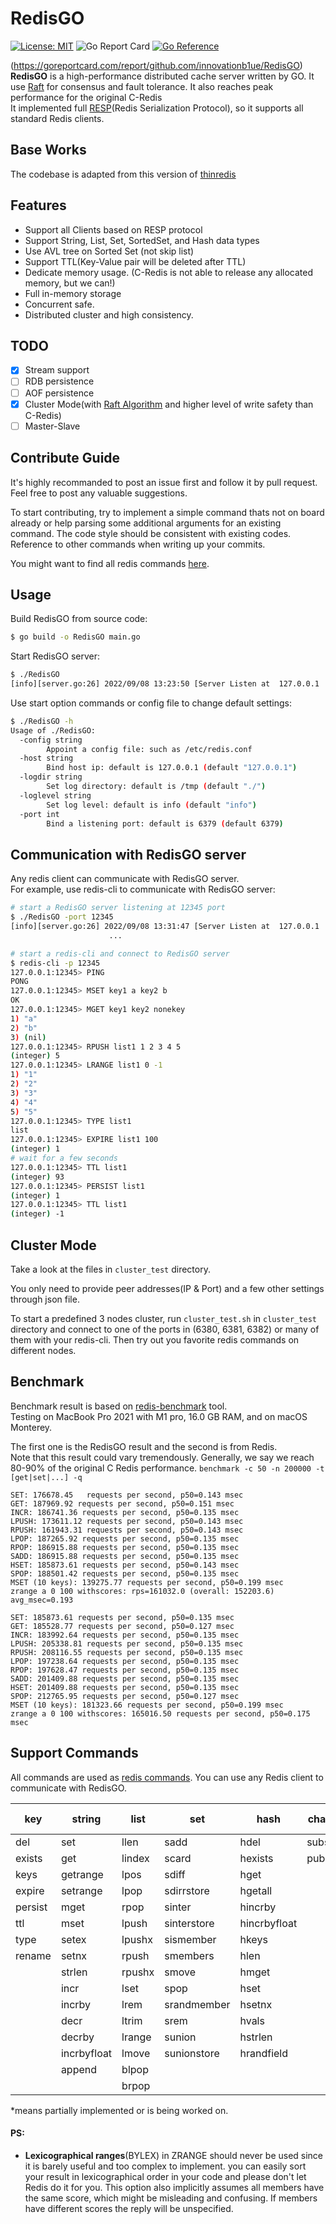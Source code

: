 # RedisGO

[![License: MIT](https://img.shields.io/badge/License-MIT-yellow.svg)](https://github.com/innovationb1ue/RedisGO/blob/main/LICENSE)
![Go Report Card](https://goreportcard.com/badge/github.com/innovationb1ue/RedisGO)
[![Go Reference](https://pkg.go.dev/badge/github.com/innovationb1ue/RedisGO#section-readme.svg)](https://pkg.go.dev/github.com/innovationb1ue/RedisGO#section-readme)


(https://goreportcard.com/report/github.com/innovationb1ue/RedisGO)  
**RedisGO** is a high-performance distributed cache server written by GO. 
It use [Raft](https://raft.github.io/) for consensus and fault tolerance. 
It also reaches peak performance for the original C-Redis  
It implemented full [RESP](https://redis.io/docs/reference/protocol-spec/)(Redis Serialization Protocol), so it supports
all standard Redis clients.

## Base Works
The codebase is adapted from this version of
[thinredis](https://github.com/VincentFF/thinredis/tree/86fa648426da7e9c3ff4c04aef1e43f1fdc7b1ac)


## Features

* Support all Clients based on RESP protocol
* Support String, List, Set, SortedSet, and Hash data types
* Use AVL tree on Sorted Set (not skip list)
* Support TTL(Key-Value pair will be deleted after TTL)
* Dedicate memory usage. (C-Redis is not able to release any allocated memory, but we can!)
* Full in-memory storage
* Concurrent safe. 
* Distributed cluster and high consistency. 

## TODO
+ [x] Stream support
+ [ ] RDB persistence
+ [ ] AOF persistence
+ [x] Cluster Mode(with [Raft Algorithm](https://raft.github.io/) and higher level of write safety than C-Redis)
+ [ ] Master-Slave

## Contribute Guide

It's highly recommanded to post an issue first and follow it by pull request. Feel free to post any valuable suggestions. 

To start contributing, try to implement a simple command thats not on board already or help parsing some additional arguments for an existing command. The code style should be consistent with existing codes. Reference to other commands when writing up your commits. 

You might want to find all redis commands [here](https://redis.io/commands/).  

## Usage
Build RedisGO from source code:
```bash
$ go build -o RedisGO main.go
```
Start RedisGO server:
```bash
$ ./RedisGO
[info][server.go:26] 2022/09/08 13:23:50 [Server Listen at  127.0.0.1 : 6380]
```
Use start option commands or config file to change default settings:
```bash 
$ ./RedisGO -h
Usage of ./RedisGO:
  -config string
        Appoint a config file: such as /etc/redis.conf
  -host string
        Bind host ip: default is 127.0.0.1 (default "127.0.0.1")
  -logdir string
        Set log directory: default is /tmp (default "./")
  -loglevel string
        Set log level: default is info (default "info")
  -port int
        Bind a listening port: default is 6379 (default 6379)
```
## Communication with RedisGO server
Any redis client can communicate with RedisGO server.  
For example, use redis-cli to communicate with RedisGO server:

```bash
# start a RedisGO server listening at 12345 port
$ ./RedisGO -port 12345
[info][server.go:26] 2022/09/08 13:31:47 [Server Listen at  127.0.0.1 : 12345]
                      ...

# start a redis-cli and connect to RedisGO server
$ redis-cli -p 12345
127.0.0.1:12345> PING
PONG
127.0.0.1:12345> MSET key1 a key2 b
OK
127.0.0.1:12345> MGET key1 key2 nonekey
1) "a"
2) "b"
3) (nil)
127.0.0.1:12345> RPUSH list1 1 2 3 4 5
(integer) 5
127.0.0.1:12345> LRANGE list1 0 -1
1) "1"
2) "2"
3) "3"
4) "4"
5) "5"
127.0.0.1:12345> TYPE list1
list
127.0.0.1:12345> EXPIRE list1 100
(integer) 1
# wait for a few seconds
127.0.0.1:12345> TTL list1
(integer) 93
127.0.0.1:12345> PERSIST list1
(integer) 1
127.0.0.1:12345> TTL list1
(integer) -1
```

## Cluster Mode

Take a look at the files in `cluster_test` directory. 

You only need to provide peer addresses(IP & Port) and a few other settings through json file. 

To start a predefined 3 nodes cluster, run `cluster_test.sh` in `cluster_test` directory 
and connect to one of the ports in (6380, 6381, 6382) or many of them with your redis-cli. 
Then try out you favorite redis commands on different nodes. 

## Benchmark

Benchmark result is based on [redis-benchmark](https://redis.io/topics/benchmarks) tool.  
Testing on MacBook Pro 2021 with M1 pro, 16.0 GB RAM, and on macOS Monterey.

The first one is the RedisGO result and the second is from Redis.  
Note that this result could vary tremendously. Generally, we say we reach 80-90% of the original C Redis performance. 
`benchmark -c 50 -n 200000 -t [get|set|...] -q`

```text
SET: 176678.45   requests per second, p50=0.143 msec                    
GET: 187969.92 requests per second, p50=0.151 msec                    
INCR: 186741.36 requests per second, p50=0.135 msec                    
LPUSH: 173611.12 requests per second, p50=0.143 msec                    
RPUSH: 161943.31 requests per second, p50=0.143 msec                    
LPOP: 187265.92 requests per second, p50=0.135 msec                    
RPOP: 186915.88 requests per second, p50=0.135 msec                    
SADD: 186915.88 requests per second, p50=0.135 msec                    
HSET: 185873.61 requests per second, p50=0.143 msec                    
SPOP: 188501.42 requests per second, p50=0.135 msec                    
MSET (10 keys): 139275.77 requests per second, p50=0.199 msec    
zrange a 0 100 withscores: rps=161032.0 (overall: 152203.6) avg_msec=0.193
```

```text
SET: 185873.61 requests per second, p50=0.135 msec                    
GET: 185528.77 requests per second, p50=0.127 msec                    
INCR: 183992.64 requests per second, p50=0.135 msec                    
LPUSH: 205338.81 requests per second, p50=0.135 msec                    
RPUSH: 208116.55 requests per second, p50=0.135 msec                    
LPOP: 197238.64 requests per second, p50=0.135 msec                    
RPOP: 197628.47 requests per second, p50=0.135 msec                    
SADD: 201409.88 requests per second, p50=0.135 msec                    
HSET: 201409.88 requests per second, p50=0.135 msec                    
SPOP: 212765.95 requests per second, p50=0.127 msec                    
MSET (10 keys): 181323.66 requests per second, p50=0.199 msec 
zrange a 0 100 withscores: 165016.50 requests per second, p50=0.175 msec
```

## Support Commands
All commands are used as [redis commands](https://redis.io/commands/). You can use any Redis client to communicate with RedisGO.



| key     | string      | list   | set         | hash         | channels  | sorted set | Stream  |  
|---------|-------------|--------|-------------|--------------|-----------|------------|---------|
| del     | set         | llen   | sadd        | hdel         | subscribe | zadd       | xadd*   |
| exists  | get         | lindex | scard       | hexists      | publish   | zrange     | xrange* |
| keys    | getrange    | lpos   | sdiff       | hget         |           | zrem       |         |
| expire  | setrange    | lpop   | sdirrstore  | hgetall      |           |            |         |
| persist | mget        | rpop   | sinter      | hincrby      |           |            |         |
| ttl     | mset        | lpush  | sinterstore | hincrbyfloat |           |            |         |
| type    | setex       | lpushx | sismember   | hkeys        |           |            |         |
| rename  | setnx       | rpush  | smembers    | hlen         |           |            |         |
|         | strlen      | rpushx | smove       | hmget        |           |            |         |
|         | incr        | lset   | spop        | hset         |           |            |         |
|         | incrby      | lrem   | srandmember | hsetnx       |           |            |         |
|         | decr        | ltrim  | srem        | hvals        |           |            |         |
|         | decrby      | lrange | sunion      | hstrlen      |           |            |         |
|         | incrbyfloat | lmove  | sunionstore | hrandfield   |           |            |         |
|         | append      | blpop  |             |              |           |            |         |
|         |             | brpop  |             |

*means partially implemented or is being worked on.

#### PS:
* **Lexicographical ranges**(BYLEX) in ZRANGE should never be used since it is barely useful and too complex to implement.
you can easily sort your result in lexicographical order in your code and please don't let Redis do it for you. This option also implicitly assumes all members have the same score, which might be misleading and confusing. 
If members have different scores the reply will be unspecified. 
